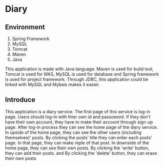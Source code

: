 # Diary
## Environment
1. Spring Framework
2. MySQL
3. Tomcat
4. Maven 
5. Java 

This application is made with Java language. Maven is used for build tool, Tomcat is used for WAS, MySQL is used for database and Spring framework is used for project framework.
Through JDBC, this application could be linked with MySQL and Mybais makes it easier.

## Introduce
This application is a diary service.
The first page of this service is log-in page.
Users should log-in with thier own id and passoword.
If they don't have their own account, they have to make their account through sign-up page.
After log-in process they can see the home page of the diary service.
In upside of the home page, they can see the other users (including themselves)' posts.
By clicking the posts' title they can enter each posts' page. In that page, they can make reple of that post.
In downside of the home page, they can see their own posts.
By clicking the 'write' button, they can add their posts. and By clicking the 'delete' button, they can erase their own posts 
